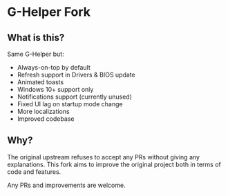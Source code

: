 # G-Helper Fork

## What is this?

Same G-Helper but:
- Always-on-top by default
- Refresh support in Drivers & BIOS update
- Animated toasts
- Windows 10+ support only
- Notifications support (currently unused)
- Fixed UI lag on startup mode change
- More localizations
- Improved codebase

## Why?

The original upstream refuses to accept any PRs without giving any explanations.
This fork aims to improve the original project both in terms of code and features.

Any PRs and improvements are welcome.